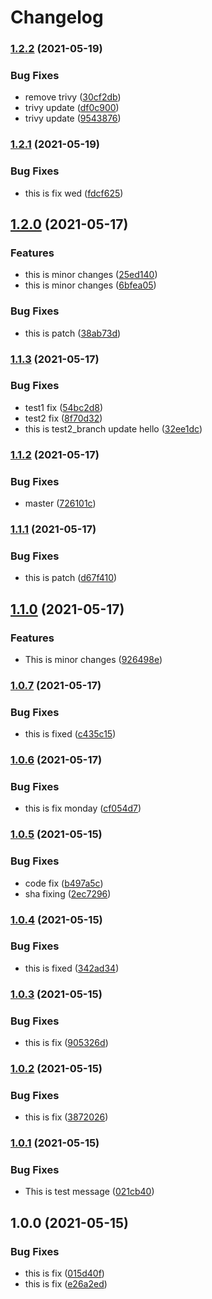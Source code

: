 # Changelog

### [1.2.2](https://www.github.com/goutamp/sample2/compare/v1.2.1...v1.2.2) (2021-05-19)


### Bug Fixes

* remove trivy ([30cf2db](https://www.github.com/goutamp/sample2/commit/30cf2db67454b7d8e00e5f142618f6ab4c56890f))
* trivy update ([df0c900](https://www.github.com/goutamp/sample2/commit/df0c900121f45df6a205851e0e603b4e3ebfd5e0))
* trivy update ([9543876](https://www.github.com/goutamp/sample2/commit/95438761343991e1f25826964581173376e2e75f))

### [1.2.1](https://www.github.com/goutamp/sample2/compare/v1.2.0...v1.2.1) (2021-05-19)


### Bug Fixes

* this is fix wed ([fdcf625](https://www.github.com/goutamp/sample2/commit/fdcf62505f4f1f7f21b6def010786c69c963d889))

## [1.2.0](https://www.github.com/goutamp/sample2/compare/v1.1.3...v1.2.0) (2021-05-17)


### Features

* this is minor changes ([25ed140](https://www.github.com/goutamp/sample2/commit/25ed140c5371ff903b0e434d7cdcd69351b5904b))
* this is minor changes ([6bfea05](https://www.github.com/goutamp/sample2/commit/6bfea0566fe03e378c452a65df1650f710dd0836))


### Bug Fixes

* this is patch ([38ab73d](https://www.github.com/goutamp/sample2/commit/38ab73df09a131345e65429527981c4abe9884d1))

### [1.1.3](https://www.github.com/goutamp/sample2/compare/v1.1.2...v1.1.3) (2021-05-17)


### Bug Fixes

* test1 fix ([54bc2d8](https://www.github.com/goutamp/sample2/commit/54bc2d8ea41518d216146ecbfb890aa1baa171ff))
* test2 fix ([8f70d32](https://www.github.com/goutamp/sample2/commit/8f70d32db287a9940af243c455924f15cfc449c1))
* this is test2_branch update hello ([32ee1dc](https://www.github.com/goutamp/sample2/commit/32ee1dc667a909a248ae7b8c4167294b08752c0d))

### [1.1.2](https://www.github.com/goutamp/sample2/compare/v1.1.1...v1.1.2) (2021-05-17)


### Bug Fixes

* master ([726101c](https://www.github.com/goutamp/sample2/commit/726101c8bda713de46acc52fc499ce061445fbb0))

### [1.1.1](https://www.github.com/goutamp/sample2/compare/v1.1.0...v1.1.1) (2021-05-17)


### Bug Fixes

* this is patch ([d67f410](https://www.github.com/goutamp/sample2/commit/d67f410bd831e792d650f80599b4f2ff9fa40240))

## [1.1.0](https://www.github.com/goutamp/sample2/compare/v1.0.7...v1.1.0) (2021-05-17)


### Features

* This is minor changes ([926498e](https://www.github.com/goutamp/sample2/commit/926498e189fcc473859d564e06ef7495595b76f5))

### [1.0.7](https://www.github.com/goutamp/sample2/compare/v1.0.6...v1.0.7) (2021-05-17)


### Bug Fixes

* this is fixed ([c435c15](https://www.github.com/goutamp/sample2/commit/c435c151d0ec50e75e2d82b1e1cbc5969e0e1fcb))

### [1.0.6](https://www.github.com/goutamp/sample2/compare/v1.0.5...v1.0.6) (2021-05-17)


### Bug Fixes

* this is fix monday ([cf054d7](https://www.github.com/goutamp/sample2/commit/cf054d715f44b3280bca2e8245225f0516280768))

### [1.0.5](https://www.github.com/goutamp/sample2/compare/v1.0.4...v1.0.5) (2021-05-15)


### Bug Fixes

* code fix ([b497a5c](https://www.github.com/goutamp/sample2/commit/b497a5c929d30a585ea232c76b69533e1689af80))
* sha fixing ([2ec7296](https://www.github.com/goutamp/sample2/commit/2ec7296fbbf756ff4c8aded984ed8202803f9ee6))

### [1.0.4](https://www.github.com/goutamp/sample2/compare/v1.0.3...v1.0.4) (2021-05-15)


### Bug Fixes

* this is fixed ([342ad34](https://www.github.com/goutamp/sample2/commit/342ad34ef3443ab93b06c51f7dbc415eb4ff094b))

### [1.0.3](https://www.github.com/goutamp/sample2/compare/v1.0.2...v1.0.3) (2021-05-15)


### Bug Fixes

* this is fix ([905326d](https://www.github.com/goutamp/sample2/commit/905326d06cefad1ff5cd872532124dfff00b4b40))

### [1.0.2](https://www.github.com/goutamp/sample2/compare/v1.0.1...v1.0.2) (2021-05-15)


### Bug Fixes

* this is fix ([3872026](https://www.github.com/goutamp/sample2/commit/38720263eefab3b771f626f827e6e9bfc5ad4fac))

### [1.0.1](https://www.github.com/goutamp/sample2/compare/v1.0.0...v1.0.1) (2021-05-15)


### Bug Fixes

* This is test message ([021cb40](https://www.github.com/goutamp/sample2/commit/021cb40622523279b9ce1129dfbf7020e814c46f))

## 1.0.0 (2021-05-15)


### Bug Fixes

* this is fix ([015d40f](https://www.github.com/goutamp/sample2/commit/015d40fe07b442f151c12454152d2bb05d39a121))
* this is fix ([e26a2ed](https://www.github.com/goutamp/sample2/commit/e26a2ed1381db0560eec562540048ba782b36570))

